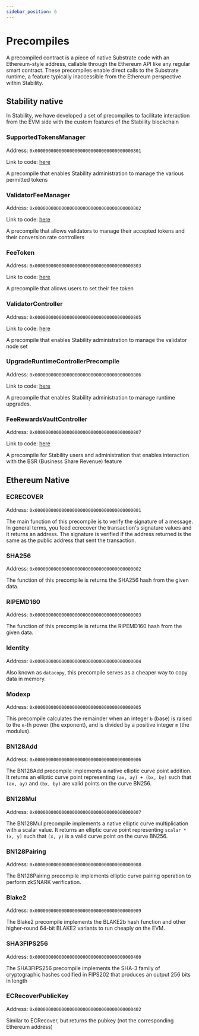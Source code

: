 ```yaml
---
sidebar_position: 6
---
```


# Precompiles

A precompiled contract is a piece of native Substrate code with an Ethereum-style address, callable through the Ethereum API like any regular smart contract.
These precompiles enable direct calls to the Substrate runtime, a feature typically inaccessible from the Ethereum perspective within Stability.

## Stability native

In Stability, we have developed a set of precompiles to facilitate interaction from the EVM side with the custom features of the Stability blockchain

### SupportedTokensManager

Address: `0x0000000000000000000000000000000000000801`

Link to code: [here](https://github.com/stabilityprotocol/stability/blob/main/precompiles/token-fee-controller/supported-tokens-manager/SupportedTokensManager.sol)

A precompile that enables Stability administration to manage the various permitted tokens

### ValidatorFeeManager

Address: `0x0000000000000000000000000000000000000802`

Link to code: [here](https://github.com/stabilityprotocol/stability/blob/main/precompiles/token-fee-controller/validator-fee-selector/ValidatorFeeTokenSelector.sol)

A precompile that allows validators to manage their accepted tokens and their conversion rate controllers

### FeeToken

Address: `0x0000000000000000000000000000000000000803`

Link to code: [here](https://github.com/stabilityprotocol/stability/blob/main/precompiles/token-fee-controller/fee-token-selector/FeeTokenSelector.sol)

A precompile that allows users to set their fee token

### ValidatorController

Address: `0x0000000000000000000000000000000000000805`

Link to code: [here](https://github.com/stabilityprotocol/stability/blob/main/precompiles/upgrade-runtime-controller/UpgradeRuntimeController.sol)

A precompile that enables Stability administration to manage the validator node set

### UpgradeRuntimeControllerPrecompile

Address: `0x0000000000000000000000000000000000000806`

Link to code: [here](https://github.com/stabilityprotocol/stability/blob/main/precompiles/upgrade-runtime-controller/UpgradeRuntimeController.sol)

A precompile that enables Stability administration to manage runtime upgrades.

### FeeRewardsVaultController

Address: `0x0000000000000000000000000000000000000807`

Link to code: [here](https://github.com/stabilityprotocol/stability/blob/main/precompiles/fee-rewards-vault-controller/FeeRewardsVaultController.sol)

A precompile for Stability users and administration that enables interaction with the BSR (Business Share Revenue) feature

## Ethereum Native

### ECRECOVER

Address: `0x0000000000000000000000000000000000000001`

The main function of this precompile is to verify the signature of a message. In general terms, you feed ecrecover the transaction's signature values and it returns an address. The signature is verified if the address returned is the same as the public address that sent the transaction.

### SHA256

Address: `0x0000000000000000000000000000000000000002`

The function of this precompile is returns the SHA256 hash from the given data.

### RIPEMD160

Address: `0x0000000000000000000000000000000000000003`

The function of this precompile is returns the RIPEMD160 hash from the given data.

### Identity

Address: `0x0000000000000000000000000000000000000004`

Also known as `datacopy`, this precompile serves as a cheaper way to copy data in memory.

### Modexp

Address: `0x0000000000000000000000000000000000000005`

This precompile calculates the remainder when an integer `b` (base) is raised to the `e`-th power (the exponent), and is divided by a positive integer `m` (the modulus).

### BN128Add

Address: `0x0000000000000000000000000000000000000006`

The BN128Add precompile implements a native elliptic curve point addition. It returns an elliptic curve point representing `(ax, ay) + (bx, by)` such that `(ax, ay)` and `(bx, by)` are valid points on the curve BN256.

### BN128Mul

Address: `0x0000000000000000000000000000000000000007`

The BN128Mul precompile implements a native elliptic curve multiplication with a scalar value. It returns an elliptic curve point representing `scalar * (x, y)` such that `(x, y)` is a valid curve point on the curve BN256.

### BN128Pairing

Address: `0x0000000000000000000000000000000000000008`

The BN128Pairing precompile implements elliptic curve pairing operation to perform zkSNARK verification.

### Blake2

Address: `0x0000000000000000000000000000000000000009`

The Blake2 precompile implements the BLAKE2b hash function and other higher-round 64-bit BLAKE2 variants to run cheaply on the EVM.

### SHA3FIPS256

Address: `0x0000000000000000000000000000000000000400`

The SHA3FIPS256 precompile implements the SHA-3 family of cryptographic hashes codified in FIPS202 that produces an output 256 bits in length

### ECRecoverPublicKey

Address: `0x0000000000000000000000000000000000000402`

Similar to ECRecover, but returns the pubkey (not the corresponding Ethereum address)

